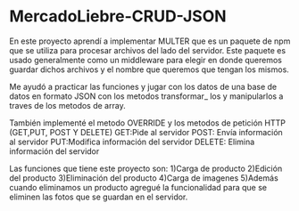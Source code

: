 # MercadoLiebre-CRUD-JSON

En este proyecto aprendí a implementar MULTER que es un paquete de npm que se utiliza para procesar archivos del lado 
del servidor. Este paquete es usado generalmente como un middleware para elegir en donde queremos guardar dichos archivos
y el nombre que queremos que tengan los mismos.

Me ayudó a practicar las funciones y jugar con los datos de una base de datos en formato JSON con los metodos transformar_
los y manipularlos a traves de los metodos de array. 

También implementé el metodo OVERRIDE y los metodos de petición HTTP (GET,PUT, POST Y DELETE)
GET:Pide al servidor
POST: Envía información al servidor
PUT:Modifica información del servidor
DELETE: Elimina información del servidor

Las funciones que tiene este proyecto son: 
1)Carga de producto
2)Edición del producto
3)Eliminación del producto
4)Carga de imagenes
5)Además cuando eliminamos un producto agregué la funcionalidad para que se eliminen las fotos que se guardan en 
el servidor.

